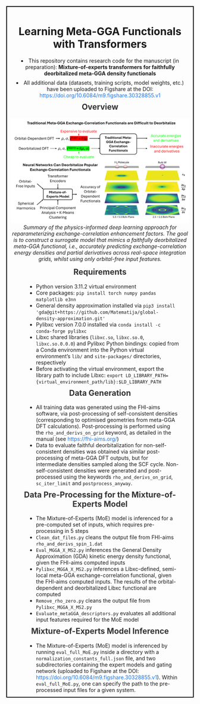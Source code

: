 <div style="border: 2px solid #000; padding: 10px; margin-bottom: 20px;">
  <h1 align="center">Learning Meta-GGA Functionals with Transformers</h1>

  <ul style="list-style-position: inside; text-align: center; padding: 0; margin: 10px 0;">
    <li style="margin-bottom: 8px;">
      This repository contains research code for the manuscript (in preparation): 
      <strong>Mixture-of-experts transformers for faithfully deorbitalized meta-GGA density functionals</strong>
    </li>
    <li>
      All additional data (datasets, training scripts, model weights, etc.) have been uploaded to Figshare at the DOI: <a href="https://doi.org/10.6084/m9.figshare.30328855.v1" target="_blank" style="color: #1a73e8; text-decoration: none;">https://doi.org/10.6084/m9.figshare.30328855.v1</a>
    </li>
  </ul>

  <h2 align="center" style="margin-top: 10px; color: #333;">
  Overview
  </h2>
  <p align="center">
    <img src="Meta-GGA-overview.png" width="800" />
    <br>
    <em>Summary of the physics-informed deep learning approach for reparameterizing exchange-correlation enhancement factors. The goal is to construct a surrogate model that mimics a faithfully deorbitalized meta-GGA functional, i.e., accurately predicting exchange-correlation energy densities and partial derivatives across real-space integration grids, whilst using only orbital-free input features.</em>
  </p>

<h2 align="center" style="margin-top: 10px; color: #333;">
  Requirements
</h2>

<ul style="list-style-position: outside; text-align: left; width: 80%; margin: 0 auto; padding-left: 40px;">
  <li>
    Python version 3.11.2 virtual environment
  </li>
  <li>
    Core packages: <code>pip install torch numpy pandas matplotlib e3nn</code>
  </li>
  <li>
    General density approximation installed via  <code>pip3 install 'gda@git+https://github.com/Matematija/global-density-approximation.git'</code>
  </li>
  <li>
    Pylibxc version 7.0.0 installed via <code>conda install -c conda-forge pylibxc</code>
  </li>
  <li>
  Libxc shared libraries (<code>libxc.so</code>, <code>libxc.so.0</code>, <code>libxc.so.0.0.0</code>) and 
  Pylibxc Python bindings: copied from a Conda environment into the Python virtual environment’s 
  <code>lib/</code> and <code>site-packages/</code> directories, respectively
  </li>
  <li>
    Before activating the virtual environment, export the library path to include Libxc:
    <code>export LD_LIBRARY_PATH={virtual_environment_path/lib}:$LD_LIBRARY_PATH</code>
  </li>
</ul>

<h2 align="center" style="margin-top: 10px; color: #333;">
  Data Generation
</h2>

<ul style="list-style-position: outside; text-align: left; width: 80%; margin: 0 auto; padding-left: 40px;">
  <li>
    All training data was generated using the FHI-aims software, via post-processing of self-consistent densities (corresponding to optimised geometries from meta-GGA DFT calculations). Post-processing is performed using the <code>rho_and_derivs_on_grid</code> keyword, as detailed in the manual (see <a href="https://fhi-aims.org/" target="_blank" style="color: #1a73e8; text-decoration: none;">https://fhi-aims.org/</a>)
  </li>
  <li>
    Data to evaluate faithful deorbitalization for non-self-consistent densities was obtained via similar post-processing of meta-GGA DFT outputs, but for intermediate densities sampled along the SCF cycle. Non-self-consistent densities were generated and post-processed using the keywords <code>rho_and_derivs_on_grid</code>, <code>sc_iter_limit</code> and <code>postprocess_anyway</code>. 
  </li>

</ul>

<h2 align="center" style="margin-top: 10px; color: #333;">
  Data Pre-Processing for the Mixture-of-Experts Model
</h2>

<ul style="list-style-position: outside; text-align: left; width: 80%; margin: 0 auto; padding-left: 40px;">
  <li>
    The Mixture-of-Experts (MoE) model is inferenced for a pre-computed set of inputs, which requires pre-processing in 5 steps
  </li>
  <li>
    <code>Clean_dat_files.py</code> cleans the output file from FHI-aims <code>rho_and_derivs_spin_1.dat</code>
  </li>
  <li>
    <code>Eval_MGGA_X_MS2.py</code> inferences the General Density Approximation (GDA) kinetic energy density functional, given the FHI-aims computed inputs
  </li>
  <li>
    <code>Pylibxc_MGGA_X_MS2.py</code> inferences a Libxc-defined, semi-local meta-GGA exchange-correlation functional, given the FHI-aims computed inputs. The results of the orbital-dependent and deorbitalized Libxc functional are computed
  </li>
  <li>
    <code>Remove_rho_zero.py</code> cleans the output file from <code>Pylibxc_MGGA_X_MS2.py</code>
  </li>
  <li>
    <code>Evaluate_metaGGA_descriptors.py</code> evaluates all additional input features required for the MoE model 
  </li>

</ul>

<h2 align="center" style="margin-top: 10px; color: #333;">
  Mixture-of-Experts Model Inference
</h2>

<ul style="list-style-position: outside; text-align: left; width: 80%; margin: 0 auto; padding-left: 40px;">
  <li>
    The Mixture-of-Experts (MoE) model is inferenced by running <code>eval_full_MoE.py</code> inside a directory with a <code>normalization_constants_full.json</code> file, and two subdirectories containing the expert models and gating network (uploaded to Figshare at the DOI: <a href="https://doi.org/10.6084/m9.figshare.30328855.v1" target="_blank" style="color: #1a73e8; text-decoration: none;">https://doi.org/10.6084/m9.figshare.30328855.v1</a>). Within <code>eval_full_MoE.py</code>, one can specify the path to the pre-processed input files for a given system. 
  </li>
</ul>
 
</div>
